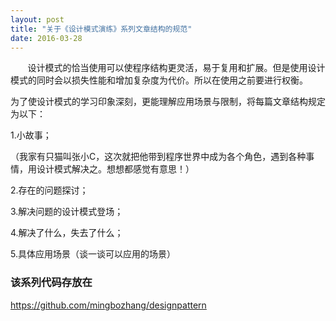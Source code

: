 ```yaml
---
layout: post
title: "关于《设计模式演练》系列文章结构的规范"
date: 2016-03-28
---
```



 &#160; &#160; &#160; &#160;设计模式的恰当使用可以使程序结构更灵活，易于复用和扩展。但是使用设计模式的同时会以损失性能和增加复杂度为代价。所以在使用之前要进行权衡。

为了使设计模式的学习印象深刻，更能理解应用场景与限制，将每篇文章结构规定为以下：

1.小故事；

（我家有只猫叫张小C，这次就把他带到程序世界中成为各个角色，遇到各种事情，用设计模式解决之。想想都感觉有意思！）

2.存在的问题探讨；

3.解决问题的设计模式登场；

4.解决了什么，失去了什么；

5.具体应用场景（谈一谈可以应用的场景）


### 该系列代码存放在
https://github.com/mingbozhang/designpattern